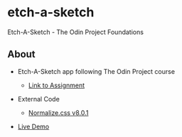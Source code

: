 # etch-a-sketch
Etch-A-Sketch - The Odin Project Foundations
## About
- Etch-A-Sketch app following The Odin Project course
    - [Link to Assignment](https://www.theodinproject.com/lessons/foundations-etch-a-sketch)

- External Code
    - [Normalize.css v8.0.1](https://necolas.github.io/normalize.css/)

- [Live Demo](https://cert-ready.github.io/etch-a-sketch/)